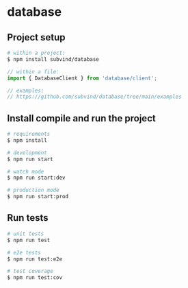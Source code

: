 database
========

## Project setup

```bash
# within a project:
$ npm install subvind/database
```

```ts
// within a file:
import { DatabaseClient } from 'database/client';

// examples:
// https://github.com/subvind/database/tree/main/examples
```

## Install compile and run the project

```bash
# requirements
$ npm install

# development
$ npm run start

# watch mode
$ npm run start:dev

# production mode
$ npm run start:prod
```

## Run tests

```bash
# unit tests
$ npm run test

# e2e tests
$ npm run test:e2e

# test coverage
$ npm run test:cov
```

